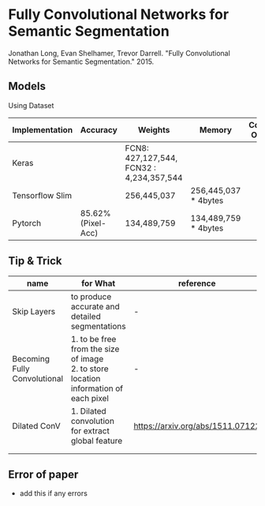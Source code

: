 # Fully Convolutional Networks for Semantic Segmentation
Jonathan Long, Evan Shelhamer, Trevor Darrell. "Fully Convolutional Networks for Semantic Segmentation." 2015.

## Models

Using Dataset

| Implementation | Accuracy | Weights | Memory | Conv Ops | etc |
|---|---|---|---|---|---|
| Keras |   | FCN8: 427,127,544, FCN32 : 4,234,357,544 |  |   |    |
| Tensorflow Slim |   | 256,445,037 | 256,445,037 * 4bytes |   |   |
| Pytorch | 85.62% (Pixel-Acc) |  134,489,759 | 134,489,759 * 4bytes |  | W.I.P (Voc2012)|

## Tip & Trick

| name | for What | reference |
|---|---|---|
| Skip Layers | to produce accurate and detailed segmentations | - |
| Becoming Fully Convolutional | 1. to be free from the size of image <br> 2. to store location information of each pixel | - |
| Dilated ConV | 1. Dilated convolution for extract global feature | https://arxiv.org/abs/1511.07122 |
|  |  |  |
|  |  |  |


## Error of paper
- add this if any errors
